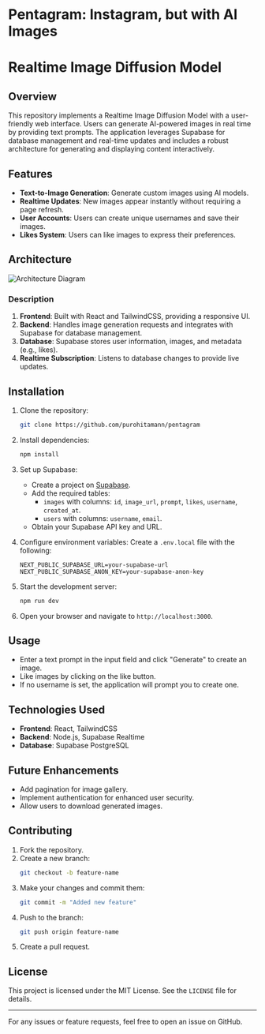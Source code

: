 # Pentagram: Instagram, but with AI Images
# Realtime Image Diffusion Model

## Overview
This repository implements a Realtime Image Diffusion Model with a user-friendly web interface. Users can generate AI-powered images in real time by providing text prompts. The application leverages Supabase for database management and real-time updates and includes a robust architecture for generating and displaying content interactively.

## Features
- **Text-to-Image Generation**: Generate custom images using AI models.
- **Realtime Updates**: New images appear instantly without requiring a page refresh.
- **User Accounts**: Users can create unique usernames and save their images.
- **Likes System**: Users can like images to express their preferences.

## Architecture
![Architecture Diagram](./architecture-diagram.png)

### Description
1. **Frontend**: Built with React and TailwindCSS, providing a responsive UI.
2. **Backend**: Handles image generation requests and integrates with Supabase for database management.
3. **Database**: Supabase stores user information, images, and metadata (e.g., likes).
4. **Realtime Subscription**: Listens to database changes to provide live updates.

## Installation

1. Clone the repository:
   ```bash
   git clone https://github.com/purohitamann/pentagram
   ```

2. Install dependencies:
   ```bash
   npm install
   ```

3. Set up Supabase:
   - Create a project on [Supabase](https://supabase.com/).
   - Add the required tables:
     - `images` with columns: `id`, `image_url`, `prompt`, `likes`, `username`, `created_at`.
     - `users` with columns: `username`, `email`.
   - Obtain your Supabase API key and URL.

4. Configure environment variables:
   Create a `.env.local` file with the following:
   ```env
   NEXT_PUBLIC_SUPABASE_URL=your-supabase-url
   NEXT_PUBLIC_SUPABASE_ANON_KEY=your-supabase-anon-key
   ```

5. Start the development server:
   ```bash
   npm run dev
   ```

6. Open your browser and navigate to `http://localhost:3000`.

## Usage
- Enter a text prompt in the input field and click "Generate" to create an image.
- Like images by clicking on the like button.
- If no username is set, the application will prompt you to create one.

## Technologies Used
- **Frontend**: React, TailwindCSS
- **Backend**: Node.js, Supabase Realtime
- **Database**: Supabase PostgreSQL

## Future Enhancements
- Add pagination for image gallery.
- Implement authentication for enhanced user security.
- Allow users to download generated images.

## Contributing
1. Fork the repository.
2. Create a new branch:
   ```bash
   git checkout -b feature-name
   ```
3. Make your changes and commit them:
   ```bash
   git commit -m "Added new feature"
   ```
4. Push to the branch:
   ```bash
   git push origin feature-name
   ```
5. Create a pull request.

## License
This project is licensed under the MIT License. See the `LICENSE` file for details.

---

For any issues or feature requests, feel free to open an issue on GitHub.

